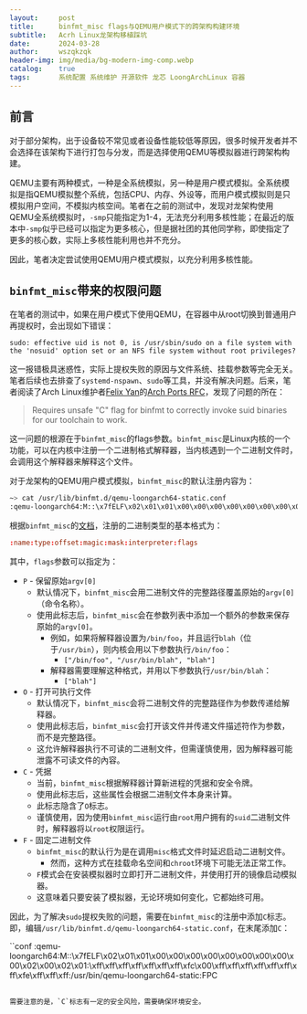 ```yaml
---
layout:     post
title:      binfmt_misc flags与QEMU用户模式下的跨架构构建环境
subtitle:   Acrh Linux龙架构移植踩坑
date:       2024-03-28
author:     wszqkzqk
header-img: img/media/bg-modern-img-comp.webp
catalog:    true
tags:       系统配置 系统维护 开源软件 龙芯 LoongArchLinux 容器
---
```


## 前言

对于部分架构，出于设备较不常见或者设备性能较低等原因，很多时候开发者并不会选择在该架构下进行打包与分发，而是选择使用QEMU等模拟器进行跨架构构建。

QEMU主要有两种模式，一种是全系统模拟，另一种是用户模式模拟。全系统模拟是指QEMU模拟整个系统，包括CPU、内存、外设等，而用户模式模拟则是只模拟用户空间，不模拟内核空间。笔者在之前的测试中，发现对龙架构使用QEMU全系统模拟时，`-smp`只能指定为1-4，无法充分利用多核性能；在最近的版本中`-smp`似乎已经可以指定为更多核心，但是据社团的其他同学称，即使指定了更多的核心数，实际上多核性能利用也并不充分。

因此，笔者决定尝试使用QEMU用户模式模拟，以充分利用多核性能。

## `binfmt_misc`带来的权限问题

在笔者的测试中，如果在用户模式下使用QEMU，在容器中从root切换到普通用户再提权时，会出现如下错误：

```log
sudo: effective uid is not 0, is /usr/sbin/sudo on a file system with the 'nosuid' option set or an NFS file system without root privileges?
```

这一报错极具迷惑性，实际上提权失败的原因与文件系统、挂载参数等完全无关。笔者后续也去排查了`systemd-nspawn`、`sudo`等工具，并没有解决问题。后来，笔者阅读了Arch Linux维护者[Felix Yan](https://github.com/felixonmars)的[Arch Ports RFC](https://gitlab.archlinux.org/archlinux/rfcs/-/merge_requests/32)，发现了问题的所在：

> Requires unsafe "C" flag for binfmt to correctly invoke suid binaries for our toolchain to work.

这一问题的根源在于`binfmt_misc`的flags参数。`binfmt_misc`是Linux内核的一个功能，可以在内核中注册一个二进制格式解释器，当内核遇到一个二进制文件时，会调用这个解释器来解释这个文件。

对于龙架构的QEMU用户模式模拟，`binfmt_misc`的默认注册内容为：

```bash
~> cat /usr/lib/binfmt.d/qemu-loongarch64-static.conf
:qemu-loongarch64:M::\x7fELF\x02\x01\x01\x00\x00\x00\x00\x00\x00\x00\x00\x00\x02\x00\x02\x01:\xff\xff\xff\xff\xff\xff\xff\xfc\x00\xff\xff\xff\xff\xff\xff\xff\xfe\xff\xff\xff:/usr/bin/qemu-loongarch64-static:FP
```

根据`binfmt_misc`的[文档](https://www.kernel.org/doc/html/latest/admin-guide/binfmt-misc.htm)，注册的二进制类型的基本格式为：

```conf
:name:type:offset:magic:mask:interpreter:flags
```

其中，`flags`参数可以指定为：

* `P` - 保留原始`argv[0]`
  * 默认情况下，`binfmt_misc`会用二进制文件的完整路径覆盖原始的`argv[0]`（命令名称）。
  * 使用此标志后，`binfmt_misc`会在参数列表中添加一个额外的参数来保存原始的`argv[0]`。
    * 例如，如果将解释器设置为`/bin/foo`，并且运行`blah`（位于`/usr/bin`），则内核会用以下参数执行`/bin/foo`：
      * `["/bin/foo", "/usr/bin/blah", "blah"]`
    * 解释器需要理解这种格式，并用以下参数执行`/usr/bin/blah`：
      * `["blah"]`
* `O` - 打开可执行文件
  * 默认情况下，`binfmt_misc`会将二进制文件的完整路径作为参数传递给解释器。
  * 使用此标志后，`binfmt_misc`会打开该文件并传递文件描述符作为参数，而不是完整路径。
  * 这允许解释器执行不可读的二进制文件，但需谨慎使用，因为解释器可能泄露不可读文件的內容。
* `C` - 凭据
  * 当前，`binfmt_misc`根据解释器计算新进程的凭据和安全令牌。
  * 使用此标志后，这些属性会根据二进制文件本身来计算。
  * 此标志隐含了`O`标志。
  * 谨慎使用，因为使用`binfmt_misc`运行由`root`用户拥有的`suid`二进制文件时，解释器将以`root`权限运行。
* `F` - 固定二进制文件
  * `binfmt_misc`的默认行为是在调用`misc`格式文件时延迟启动二进制文件。
    * 然而，这种方式在挂载命名空间和`chroot`环境下可能无法正常工作。
  * `F`模式会在安装模拟器时立即打开二进制文件，并使用打开的镜像启动模拟器。
  * 这意味着只要安装了模拟器，无论环境如何变化，它都始终可用。

因此，为了解决`sudo`提权失败的问题，需要在`binfmt_misc`的注册中添加`C`标志。即，编辑`/usr/lib/binfmt.d/qemu-loongarch64-static.conf`，在末尾添加`C`：

``conf
:qemu-loongarch64:M::\x7fELF\x02\x01\x01\x00\x00\x00\x00\x00\x00\x00\x00\x00\x02\x00\x02\x01:\xff\xff\xff\xff\xff\xff\xff\xfc\x00\xff\xff\xff\xff\xff\xff\xff\xfe\xff\xff\xff:/usr/bin/qemu-loongarch64-static:FPC
```

需要注意的是，`C`标志有一定的安全风险，需要确保环境安全。

